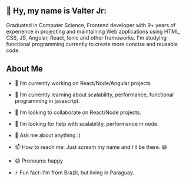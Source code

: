 
## 👋  Hy, my name is Valter Jr: 

Graduated in Computer Science, Frontend developer with 9+ years of experience in projecting and maintaining Web applications using HTML, CSS, JS, Angular, React, Ionic and other frameworks. I'm studying functional programming currently to create more concise and reusable code.

## About Me

- 🔭 I’m currently working on React/Node/Angular projects

- 🌱 I’m currently learning about scalability, performance, functional programming in javascript. 

- 👯 I’m looking to collaborate on React/Node projects.

- 🤔 I’m looking for help with scalability, performance in node. 

- 💬 Ask me about anything :)

- 📫 How to reach me: Just scream  my name and I'll be there. 😄

- 😄 Pronouns: happy

- ⚡ Fun fact: I'm from Brazil, but living in Paraguay. 


